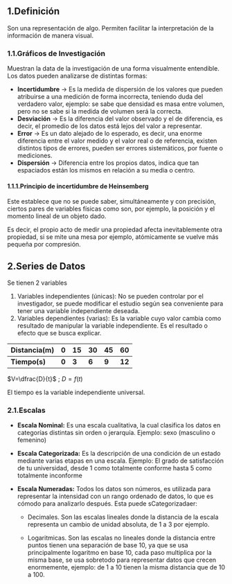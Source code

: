 ## 1.Definición
Son una representación de algo. Permiten facilitar la interpretación de la información de manera visual.

### 1.1.Gráficos de Investigación
Muestran la data de la investigación de una forma visualmente entendible. Los datos pueden analizarse de distintas formas:
- **Incertidumbre** -> Es la medida de dispersión de los valores que pueden atribuirse a una medición de forma incorrecta, teniendo duda del verdadero valor, ejemplo: se sabe que densidad es masa entre volumen, pero no se sabe si la medida de volumen será la correcta.
- **Desviación** -> Es la diferencia del valor observado y el de diferencia, es decir, el promedio de los datos está lejos del valor a representar.
- **Error** -> Es un dato alejado de lo esperado, es decir, una enorme diferencia entre el valor medido y el valor real o de referencia, existen distintos tipos de errores, pueden ser errores sistemáticos, por fuente o mediciones.
- **Dispersión** -> Diferencia entre los propios datos, indica que tan espaciados están los mismos en relación a su media o centro.

#### 1.1.1.Principio de incertidumbre de Heinsemberg
Este establece que no se puede saber, simultáneamente y con precisión, ciertos pares de variables físicas como son, por ejemplo, la posición y el momento lineal de un objeto dado.

Es decir, el propio acto de medir una propiedad afecta inevitablemente otra propiedad, si se mite una mesa por ejemplo, atómicamente se vuelve más pequeña por compresión.

## 2.Series de Datos
Se tienen 2 variables
1) Variables independientes (únicas): No se pueden controlar por el investigador, se puede modificar el estudio según sea conveniente para tener una variable independiente deseada.
2) Variables dependientes (varias): Es la variable cuyo valor cambia como resultado de manipular la variable independiente. Es el resultado o efecto que se busca explicar.

| **Distancia(m)** | 0     | 15    | 30    | 45    | 60     |
| ---------------- | ----- | ----- | ----- | ----- | ------ |
| **Tiempo(s)**    | **0** | **3** | **6** | **9** | **12** |
$V=\dfrac{D}{t}$ ; $D=f(t)$

El tiempo es la variable independiente universal.

### 2.1.Escalas
- **Escala Nominal:** Es una escala cualitativa, la cual clasifica los datos en categorías distintas sin orden o jerarquía. Ejemplo: sexo (masculino o femenino)

- **Escala Categorizada:** Es la descripción de una condición de un estado mediante varias etapas en una escala. Ejemplo: El grado de satisfacción de tu universidad, desde 1 como totalmente conforme hasta 5 como totalmente inconforme

- **Escala Numeradas:** Todos los datos son números, es utilizada para representar la intensidad con un rango ordenado de datos, lo que es cómodo para analizarlo después. Esta puede sCategorizadaer:
	- Decimales. Son las escalas lineales donde la distancia de la escala representa un cambio de unidad absoluta, de 1 a 3 por ejemplo.
	
	- Logaritmicas. Son las escalas no lineales donde la distancia entre puntos tienen una separación de base 10, ya que se usa principalmente logaritmo en base 10, cada paso multiplica por la misma base, se usa sobretodo para representar datos que crecen enormemente, ejemplo: de 1 a 10 tienen la misma distancia que de 10 a 100.